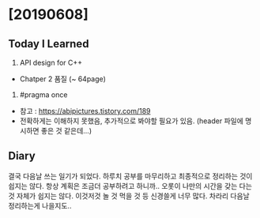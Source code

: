 # [20190608] 

## Today I Learned
1. API design for C++
  - Chatper 2 품질 (~ 64page)
1. #pragma once
  - 참고 : https://abipictures.tistory.com/189
  - 전확하게는 이해하지 못했음, 추가적으로 봐야할 필요가 있음. (header 파일에 명시하면 좋은 것 같은데...)


## Diary
결국 다음날 쓰는 일기가 되었다.
하루치 공부를 마무리하고 최종적으로 정리하는 것이 쉽지는 않다. 항상 계획은 조금더 공부하려고 하니까..
오롯이 나만의 시간을 갖는 다는 것 자체가 쉽지는 않다. 이것저것 놀 것 먹을 것 등 신경쓸게 너무 많다.
차라리 다음날 정리하는게 나을지도..
